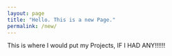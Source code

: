 ```yaml
---
layout: page
title: "Hello. This is a new Page."
permalink: /new/
---
```


This is where I would put my Projects, IF I HAD ANY!!!!!!
